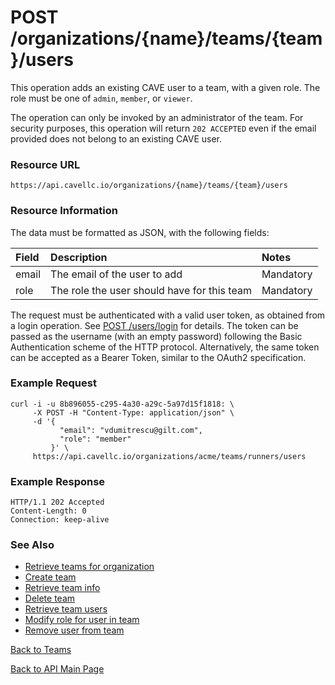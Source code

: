 # POST /organizations/{name}/teams/{team}/users
This operation adds an existing CAVE user to a team, with a given role. The role must be one of `admin`, `member`, or `viewer`. 

The operation can only be invoked by an administrator of the team. For security purposes, this operation will return `202 ACCEPTED` even if the email provided does not belong to an existing CAVE user.

### Resource URL

`https://api.cavellc.io/organizations/{name}/teams/{team}/users`

### Resource Information

The data must be formatted as JSON, with the following fields:

Field | Description | Notes
:---- | :---------- | :----
email | The email of the user to add | Mandatory
role | The role the user should have for this team | Mandatory

The request must be authenticated with a valid user token, as obtained from a login operation. See [POST /users/login](../users/login.md) for details. The token can be passed as the username (with an empty password) following the Basic Authentication scheme of the HTTP protocol. Alternatively, the same token can be accepted as a Bearer Token, similar to the OAuth2 specification.

### Example Request

    curl -i -u 8b896055-c295-4a30-a29c-5a97d15f1818: \
         -X POST -H "Content-Type: application/json" \
         -d '{
               "email": "vdumitrescu@gilt.com",
               "role": "member"
             }' \
         https://api.cavellc.io/organizations/acme/teams/runners/users


### Example Response

    HTTP/1.1 202 Accepted
    Content-Length: 0
    Connection: keep-alive

### See Also

* [Retrieve teams for organization](get-teams.md)
* [Create team](create-team.md)
* [Retrieve team info](get-team.md)
* [Delete team](delete-team.md)
* [Retrieve team users](get-team-users.md)
* [Modify role for user in team](modify-team-user.md)
* [Remove user from team](remove-team-user.md)

[Back to Teams](README.md)

[Back to API Main Page](../api.md)
